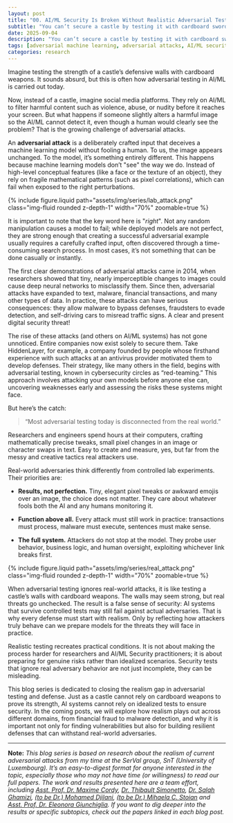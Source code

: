 ```yaml
---
layout: post
title: "00. AI/ML Security Is Broken Without Realistic Adversarial Testing"
subtitle: "You can’t secure a castle by testing it with cardboard swords."
date: 2025-09-04
description: "You can’t secure a castle by testing it with cardboard swords."
tags: [adversarial machine learning, adversarial attacks, AI/ML security]
categories: research
---
```


Imagine testing the strength of a castle’s defensive walls with cardboard weapons. It sounds absurd, but this is often how adversarial testing in AI/ML is carried out today.

Now, instead of a castle, imagine social media platforms. They rely on AI/ML to filter harmful content such as violence, abuse, or nudity before it reaches your screen. But what happens if someone slightly alters a harmful image so the AI/ML cannot detect it, even though a human would clearly see the problem? That is the growing challenge of adversarial attacks.

An **adversarial attack** is a deliberately crafted input that deceives a machine learning model without fooling a human. To us, the image appears unchanged. To the model, it’s something entirely different. This happens because machine learning models don’t "see" the way we do. Instead of high-level conceptual features (like a face or the texture of an object), they rely on fragile mathematical patterns (such as pixel correlations), which can fail when exposed to the right perturbations.


<div class="row mt-3">
    <div class="col-sm mt-3 mt-md-0 text-center">
        {% include figure.liquid path="assets/img/series/lab_attack.png" class="img-fluid rounded z-depth-1" width="70%" zoomable=true %}
    </div>
</div>


It is important to note that the key word here is "_right_". Not any random manipulation causes a model to fail; while deployed models are not perfect, they are strong enough that creating a successful adversarial example usually requires a carefully crafted input, often discovered through a time-consuming search process. In most cases, it’s not something that can be done casually or instantly.

The first clear demonstrations of adversarial attacks came in 2014, when researchers showed that tiny, nearly imperceptible changes to images could cause deep neural networks to misclassify them. Since then, adversarial attacks have expanded to text, malware, financial transactions, and many other types of data. In practice, these attacks can have serious consequences: they allow malware to bypass defenses, fraudsters to evade detection, and self-driving cars to misread traffic signs. A clear and present digital security threat!

The rise of these attacks (and others on AI/ML systems) has not gone unnoticed. Entire companies now exist solely to secure them. Take HiddenLayer, for example, a company founded by people whose firsthand experience with such attacks at an antivirus provider motivated them to develop defenses. Their strategy, like many others in the field, begins with adversarial testing, known in cybersecurity circles as “red-teaming.” This approach involves attacking your own models before anyone else can, uncovering weaknesses early and assessing the risks these systems might face.

But here’s the catch:  

> “Most adversarial testing today is disconnected from the real world.”

Researchers and engineers spend hours at their computers, crafting mathematically precise tweaks, small pixel changes in an image or character swaps in text. Easy to create and measure, yes, but far from the messy and creative tactics real attackers use.

Real-world adversaries think differently from controlled lab experiments. Their priorities are:  

- **Results, not perfection.** Tiny, elegant pixel tweaks or awkward emojis over an image, the choice does not matter. They care about whatever fools both the AI and any humans monitoring it.  

- **Function above all.** Every attack must still work in practice: transactions must process, malware must execute, sentences must make sense.  

- **The full system.** Attackers do not stop at the model. They probe user behavior, business logic, and human oversight, exploiting whichever link breaks first.  



<div class="row mt-3">
    <div class="col-sm mt-3 mt-md-0 text-center">
        {% include figure.liquid path="assets/img/series/real_attack.png" class="img-fluid rounded z-depth-1" width="70%" zoomable=true %}
    </div>
</div>


When adversarial testing ignores real-world attacks, it is like testing a castle’s walls with cardboard weapons. The walls may seem strong, but real threats go unchecked. The result is a false sense of security: AI systems that survive controlled tests may still fail against actual adversaries. That is why every defense must start with realism. Only by reflecting how attackers truly behave can we prepare models for the threats they will face in practice.

Realistic testing recreates practical conditions. It is not about making the process harder for researchers and AI/ML Security practitioners; it is about preparing for genuine risks rather than idealized scenarios. Security tests that ignore real adversary behavior are not just incomplete, they can be misleading.

This blog series is dedicated to closing the realism gap in adversarial testing and defense. Just as a castle cannot rely on cardboard weapons to prove its strength, AI systems cannot rely on idealized tests to ensure security. In the coming posts, we will explore how realism plays out across different domains, from financial fraud to malware detection, and why it is important not only for finding vulnerabilities but also for building resilient defenses that can withstand real-world adversaries.


---

**Note:** _This blog series is based on research about the realism of current adversarial attacks from my time at the SerVal group, SnT (University of Luxembourg). It’s an easy-to-digest format for anyone interested in the topic, especially those who may not have time (or willingness) to read our full papers. The work and results presented here are a team effort, including  [Asst. Prof. Dr. Maxime Cordy](https://maxcordy.github.io/), [Dr. Thibault Simonetto](https://scholar.google.com/citations?user=4RhGnOoAAAAJ&hl=en&oi=ao), [Dr. Salah Ghamizi](https://scholar.google.com/citations?user=UcvKgR0AAAAJ&hl=fr), [(to be Dr.) Mohamed Djilani](https://scholar.google.com/citations?user=KcGsVdIAAAAJ&hl=fr&oi=ao), [(to be Dr.) Mihaela C. Stoian](https://mihaela-stoian.github.io/) and [Asst. Prof. Dr. Eleonora Giunchiglia](https://egiunchiglia.github.io/). If you want to dig deeper into the results or specific subtopics, check out the papers linked in each blog post._

